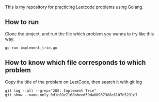 This is my repository for practicing Leetcode problems using Golang.

## How to run
Clone the project, and run the file which problem you wanna to try like this way:
```shell
go run implement_trie.go
```

## How to know which file corresponds to which problem
Copy the title of the problem on LeetCode, then search it with git log
```shell
git log --all --grep="208. Implement Trie"
git show --name-only 0d1c89e7168bbeed39da80937388e6107b5291c7
```
